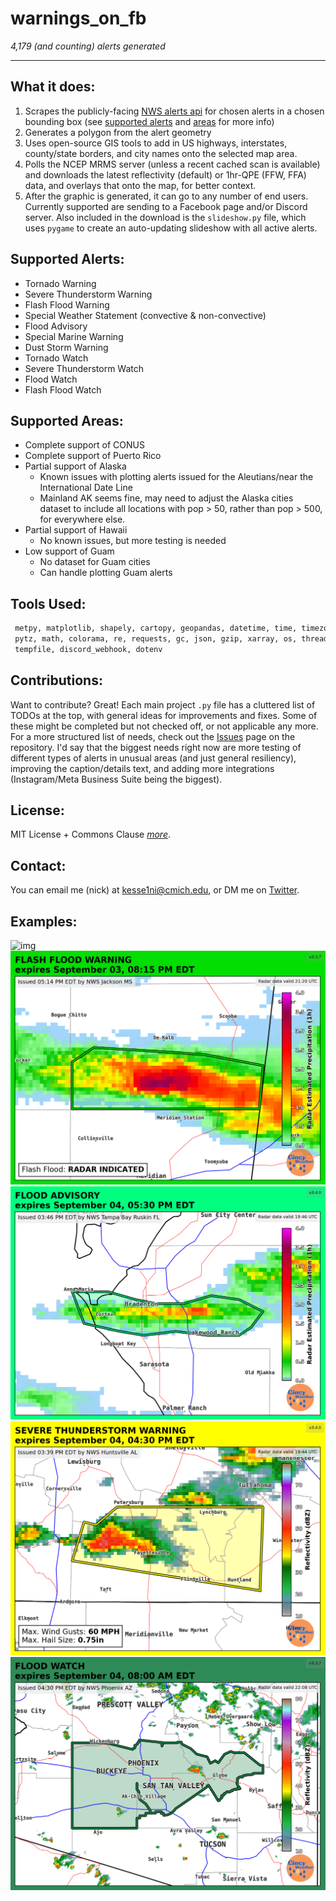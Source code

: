 # warnings_on_fb 
*4,179 (and counting) alerts generated*

---
## What it does:
1. Scrapes the publicly-facing [NWS alerts api](https://api.weather.gov/alerts/active) for chosen alerts in a chosen bounding box (see [supported alerts](#supported-alerts) and [areas](#supported-areas) for more info)
2. Generates a polygon from the alert geometry
3. Uses open-source GIS tools to add in US highways, interstates, county/state borders, and city names onto the selected map area. 
4. Polls the NCEP MRMS server (unless a recent cached scan is available) and downloads the latest reflectivity (default) or 1hr-QPE (FFW, FFA) data, and overlays that onto the map, for better context. 
5. After the graphic is generated, it can go to any number of end users. Currently supported are sending to a Facebook page and/or Discord server. Also included in the download is the `slideshow.py` file, which uses `pygame` to create an auto-updating slideshow with all active alerts.

## Supported Alerts:
- Tornado Warning
- Severe Thunderstorm Warning
- Flash Flood Warning 
- Special Weather Statement (convective & non-convective)
- Flood Advisory
- Special Marine Warning
- Dust Storm Warning
- Tornado Watch
- Severe Thunderstorm Watch
- Flood Watch
- Flash Flood Watch
## Supported Areas:
- Complete support of CONUS
- Complete support of Puerto Rico
- Partial support of Alaska
    - Known issues with plotting alerts issued for the Aleutians/near the International Date Line
    - Mainland AK seems fine, may need to adjust the Alaska cities dataset to include all locations with pop > 50, rather than pop > 500, for everywhere else.
- Partial support of Hawaii
    - No known issues, but more testing is needed
- Low support of Guam
    - No dataset for Guam cities
    - Can handle plotting Guam alerts
## Tools Used:
```python
 metpy, matplotlib, shapely, cartopy, geopandas, datetime, time, timezonefinder,
 pytz, math, colorama, re, requests, gc, json, gzip, xarray, os, threading, 
 tempfile, discord_webhook, dotenv

```
## Contributions: 
Want to contribute? Great! Each main project `.py` file has a cluttered list of TODOs at the top, with general ideas for improvements and fixes. Some of these might be completed but not checked off, or not applicable any more. For a more structured list of needs, check out the [Issues](https://github.com/nickkessel/warnings_on_fb/issues) page on the repository. I'd say that the biggest needs right now are more testing of different types of alerts in unusual areas (and just general resiliency), improving the caption/details text, and adding more integrations (Instagram/Meta Business Suite being the biggest).
## License:
MIT License + Commons Clause *[more](LICENSE)*.
## Contact:
You can email me (nick) at [kesse1ni@cmich.edu](mailto:kesse1ni@cmich.edu), or DM me on [Twitter](https://www.x.com/wX_nvck).
## Examples:
![img](https://cdn.discordapp.com/attachments/1410438594799206583/1416515387670925397/Alert.png?ex=68c72042&is=68c5cec2&hm=b20622d3cb060b04647bfecf06e74ac3fcfcc54b59c71d09b062da9eb64dbca0& )
![Image](example_graphics/alert_map_mrms11.png) 
![Image](example_graphics/alert_map_mrms13.png) 
![Image](example_graphics/alert_map_mrms12.png)
![Image](example_graphics/watch_example1.png)  